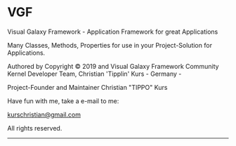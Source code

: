 # VGF
Visual Galaxy Framework -
Application Framework for great Applications

Many Classes, Methods, Properties for use in your Project-Solution for Applications.

Authored by Copyright © 2019 and  Visual Galaxy Framework Community Kernel Developer Team,
Christian 'Tipplin' Kurs - Germany - 

Project-Founder and Maintainer Christian "TIPPO" Kurs

Have fun with me, take a e-mail to me:

kurschristian@gmail.com

All rights reserved.

----
